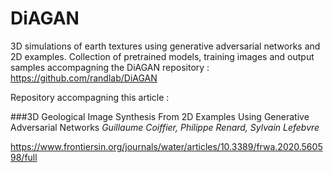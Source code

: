 # DiAGAN
3D simulations of earth textures using generative adversarial networks and 2D examples.
Collection of pretrained models, training images and output samples accompagning the DiAGAN repository : https://github.com/randlab/DiAGAN

Repository accompagning this article :

###3D Geological Image Synthesis From 2D Examples Using Generative Adversarial Networks
_Guillaume Coiffier, Philippe Renard, Sylvain Lefebvre_

https://www.frontiersin.org/journals/water/articles/10.3389/frwa.2020.560598/full

